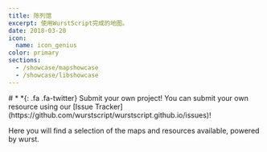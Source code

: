 ```yaml
---
title: 陈列馆
excerpt: 使用WurstScript完成的地图。
date: 2018-03-20
icon:
  name: icon_genius
color: primary
sections:
  - /showcase/mapshowcase
  - /showcase/libshowcase
---
```


<div class="jumbotron" markdown="1">
# *&nbsp;*{: .fa .fa-twitter} Submit your own project!
You can submit your own resource using our [Issue Tracker](https://github.com/wurstscript/wurstscript.github.io/issues)!
</div>

Here you will find a selection of the maps and resources available, powered by wurst.
